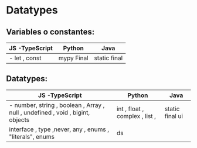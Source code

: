 # Datatypes
## Variables o constantes:
|JS -TypeScript  |Python  |Java  |
|--|--|--|
|- let , const|mypy Final  | static final 

## Datatypes:
|JS -TypeScript  |Python  |Java  |
|--|--|--|
|- number, string , boolean , Array , null , undefined , void , bigint, objects |int , float , complex , list ,  | static final ui|
|interface , type ,never, any , enums , "literals", enums  |ds |



<!--stackedit_data:
eyJoaXN0b3J5IjpbLTEzMDA5NTQ5MzYsLTEzMjcxNTE4NDksMT
E2NDU2MDQwMSwyMDA1OTI4NDMsLTE3NTIwODY3NDUsNDAxMjg1
MTE1LC03OTAxODk3NzEsLTExNTczMzMxMjksLTEyMDQ0Mjg2Mz
ksMTYxOTkzNTIzXX0=
-->